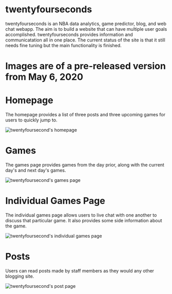 # twentyfourseconds

twentyfourseconds is an NBA data analytics, game predictor, blog, and web chat webapp. The aim is to build a website that can have multiple user goals accomplished. twentyfourseconds provides information and communicatation all in one place. The current status of the site is that it still needs fine tuning but the main functionality is finished.

# Images are of a pre-released version from May 6, 2020

# Homepage

The homepage provides a list of three posts and three upcoming games for users to quickly jump to.

![twentyfoursecond's homepage](https://i.imgur.com/wOVw3Dz.png)

# Games

The games page provides games from the day prior, along with the current day's and next day's games.

![twentyfoursecond's games page](https://i.imgur.com/NN2qWOy.png)

# Individual Games Page

The individual games page allows users to live chat with one another to discuss that particular game. It also provides some side information about the game.

![twentyfoursecond's individual games page](https://i.imgur.com/TFDtxsr.png)

# Posts

Users can read posts made by staff members as they would any other blogging site.

![twentyfoursecond's post page](https://i.imgur.com/seGpydd.png)


